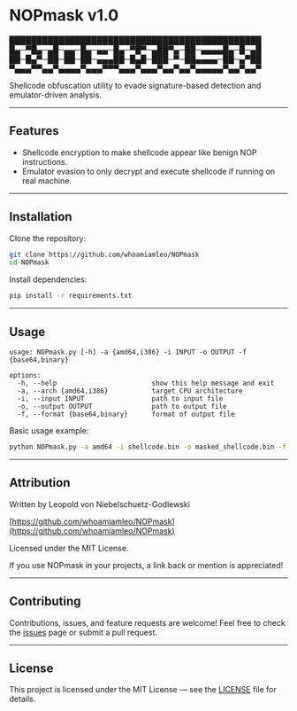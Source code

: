 # NOPmask v1.0
██████████████████████████████████████████████
█▄─▀█▄─▄█─▄▄─█▄─▄▄─█▄─▀█▀─▄██▀▄─██─▄▄▄▄█▄─█─▄█
██─█▄▀─██─██─██─▄▄▄██─█▄█─███─▀─██▄▄▄▄─██─▄▀██
▀▄▄▄▀▀▄▄▀▄▄▄▄▀▄▄▄▀▀▀▄▄▄▀▄▄▄▀▄▄▀▄▄▀▄▄▄▄▄▀▄▄▀▄▄▀

Shellcode obfuscation utility to evade signature-based detection and emulator-driven analysis.

---

## Features

- Shellcode encryption to make shellcode appear like benign NOP instructions.
- Emulator evasion to only decrypt and execute shellcode if running on real machine.

---

## Installation

Clone the repository:

```bash
git clone https://github.com/whoamiamleo/NOPmask
cd NOPmask
```

Install dependencies:
```bash
pip install -r requirements.txt
```

---

## Usage
```console
usage: NOPmask.py [-h] -a {amd64,i386} -i INPUT -o OUTPUT -f {base64,binary}

options:
  -h, --help                        show this help message and exit
  -a, --arch {amd64,i386}           target CPU architecture
  -i, --input INPUT                 path to input file
  -o, --output OUTPUT               path to output file
  -f, --format {base64,binary}      format of output file
```

Basic usage example:
```bash
python NOPmask.py -a amd64 -i shellcode.bin -o masked_shellcode.bin -f binary
```

---

## Attribution

Written by Leopold von Niebelschuetz-Godlewski

[https://github.com/whoamiamleo/NOPmask](https://github.com/whoamiamleo/NOPmask)

Licensed under the MIT License.

If you use NOPmask in your projects, a link back or mention is appreciated!

---

## Contributing
Contributions, issues, and feature requests are welcome!
Feel free to check the [issues](https://github.com/whoamiamleo/NOPmask/issues) page or submit a pull request.

---

## License
This project is licensed under the MIT License — see the [LICENSE](https://raw.githubusercontent.com/whoamiamleo/NOPmask/main/LICENSE) file for details.